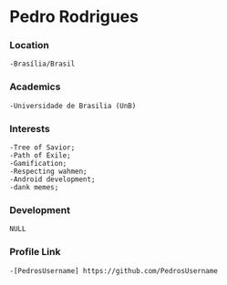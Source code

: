 # Pedro Rodrigues

### Location

	-Brasília/Brasil

### Academics

	-Universidade de Brasilia (UnB)

### Interests

	-Tree of Savior;
	-Path of Exile;
	-Gamification;
	-Respecting wahmen;
	-Android development;
	-dank memes;
	
### Development

	NULL

### Profile Link

	-[PedrosUsername] https://github.com/PedrosUsername
